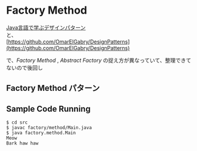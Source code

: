 # Factory Method

[Java言語で学ぶデザインパターン](https://www.amazon.co.jp/Java/dp/4797327030/ref=tmm_other_meta_binding_swatch_0?_encoding=UTF8&qid=1482915959&sr=8-1)  
と、  
[https://github.com/OmarElGabry/DesignPatterns](https://github.com/OmarElGabry/DesignPatterns)  

で、*Factory Method* , *Abstract Factory* の捉え方が異なっていて、整理できてないので後回し

## Factory Method パターン

## Sample Code Running

```
$ cd src
$ javac factory/method/Main.java
$ java factory.method.Main
Meow
Bark haw haw
```
